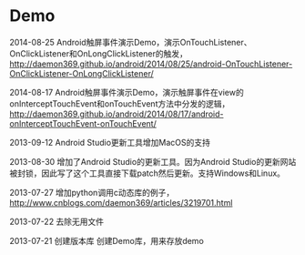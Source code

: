 Demo
====

2014-08-25
Android触屏事件演示Demo，演示OnTouchListener、OnClickListener和OnLongClickListener的触发，http://daemon369.github.io/android/2014/08/25/android-OnTouchListener-OnClickListener-OnLongClickListener/

2014-08-17
Android触屏事件演示Demo，演示触屏事件在view的onInterceptTouchEvent和onTouchEvent方法中分发的逻辑，http://daemon369.github.io/android/2014/08/17/android-onInterceptTouchEvent-onTouchEvent/

2013-09-12
Android Studio更新工具增加MacOS的支持

2013-08-30
增加了Android Studio的更新工具。因为Android Studio的更新网站被封锁，因此写了这个工具直接下载patch然后更新。支持Windows和Linux。

2013-07-27
增加python调用c动态库的例子，http://www.cnblogs.com/daemon369/articles/3219701.html

2013-07-22
去除无用文件

2013-07-21
创建版本库
创建Demo库，用来存放demo

